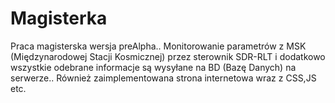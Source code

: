 # Magisterka
Praca magisterska wersja preAlpha.. Monitorowanie parametrów z MSK (Międzynarodowej Stacji Kosmicznej) przez sterownik SDR-RLT i dodatkowo wszystkie odebrane informacje są wysyłane na BD (Bazę Danych) na serwerze.. Również zaimplementowana strona internetowa wraz z CSS,JS etc. 

